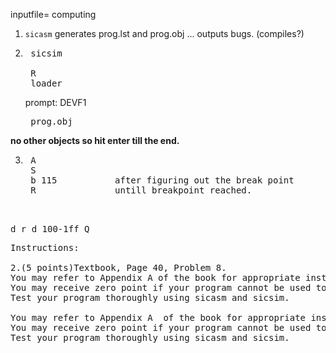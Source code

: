 inputfile= computing
1. `sicasm` generates prog.lst and prog.obj ... outputs bugs. (compiles?)
2. <pre> sicsim

	R
	loader</pre> prompt: DEVF1
	<pre> prog.obj
</pre>
<b>no other objects so hit enter till the end.</b>

3. <pre> A
	S
	b 115			after figuring out the break point
	R   			untill breakpoint reached. 
</pre><pre>   	
d r
d 100-1ff
Q
</pre>

<pre>
Instructions: 

2.(5 points)Textbook, Page 40, Problem 8. 
You may refer to Appendix A of the book for appropriate instructions required for this program.
You may receive zero point if your program cannot be used to generate error-free lst and objfiles in sicasm. 
Test your program thoroughly using sicasm and sicsim.

You may refer to Appendix A  of the book for appropriate instructions required for this program.
You may receive zero point if your program cannot be used to generate error-free lst and objfiles in sicasm. 
Test your program thoroughly using sicasm and sicsim.
</pre>
